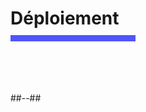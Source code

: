 <!-- .slide: class="transition bg-pink" -->

<h1 style="margin-bottom: 10px"> Déploiement </h1>
<div style="width: 200px; height: 10px; background-color: #5155f9"></div>
<br>
<!-- .slide: class="two-column" -->

<br>
<br>
<br>


##--##
<br>
<br>
<br>
<br>
